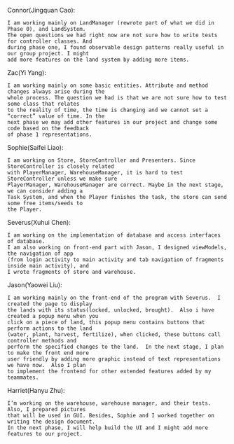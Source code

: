 Connor(Jingquan Cao):

    I am working mainly on LandManager (rewrote part of what we did in Phase 0), and LandSystem.
    The open questions we had right now are not sure how to write tests for controller classes. And
    during phase one, I found observable design patterns really useful in our group project. I might
    add more features on the land system by adding more items.

Zac(Yi Yang):

    I am working mainly on some basic entities. Attribute and method changes always arise during the
    whole process. The question we had is that we are not sure how to test some class that relates
    to the reality of time, the time is changing and we cannot set a “correct” value of time. In the
    next phase we may add other features in our project and change some code based on the feedback
    of phase 1 representations.

Sophie(Saifei Liao):

    I am working on Store, StoreController and Presenters. Since StoreController is closely related
    with PlayerManager, WarehouseManager, it is hard to test StoreController unless we make sure
    PlayerManager, WarehouseManager are correct. Maybe in the next stage, we can consider adding a
    Task System, and when the Player finishes the task, the store can send some free items/seeds to
    the Player.

Severus(Xuhui Chen):

    I am working on the implementation of database and access interfaces of database.
    I am also working on front-end part with Jason, I designed viewModels, the navigation of app
    (from login activity to main activity and tab navigation of fragments inside main activity), and
    I wrote fragments of store and warehouse.

Jason(Yaowei Liu):

    I am working mainly on the front-end of the program with Severus.  I created the page to display
    the lands with its status(locked, unlocked, brought).  Also i have created a popup menu when you
    click on a piece of land, this popup menu contains buttons that perform actions to the land
    (water, plant, harvest, fertilize), when clicked, these buttons call controller methods and
    perform the specified changes to the land.  In the next stage, I plan to make the front end more
    user friendly by adding more graphic instead of text representations we have now.  Also I plan
    to implement the frontend for other extended features added by my teammates.

Harriet(Hanyu Zhu):

    I’m working on the warehouse, warehouse manager, and their tests. Also, I prepared pictures
    that will be used in GUI. Besides, Sophie and I worked together on writing the design document.
    In the next phase, I will help build the UI and I might add more features to our project.
